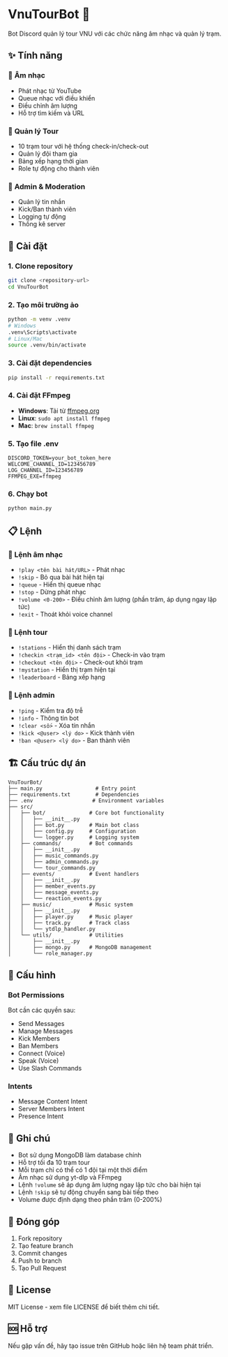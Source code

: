# VnuTourBot 🤖

Bot Discord quản lý tour VNU với các chức năng âm nhạc và quản lý trạm.

## ✨ Tính năng

### 🎵 **Âm nhạc**
- Phát nhạc từ YouTube
- Queue nhạc với điều khiển
- Điều chỉnh âm lượng
- Hỗ trợ tìm kiếm và URL

### 🏁 **Quản lý Tour**
- 10 trạm tour với hệ thống check-in/check-out
- Quản lý đội tham gia
- Bảng xếp hạng thời gian
- Role tự động cho thành viên

### 🔧 **Admin & Moderation**
- Quản lý tin nhắn
- Kick/Ban thành viên
- Logging tự động
- Thống kê server

## 🚀 Cài đặt

### 1. Clone repository
```bash
git clone <repository-url>
cd VnuTourBot
```

### 2. Tạo môi trường ảo
```bash
python -m venv .venv
# Windows
.venv\Scripts\activate
# Linux/Mac
source .venv/bin/activate
```

### 3. Cài đặt dependencies
```bash
pip install -r requirements.txt
```

### 4. Cài đặt FFmpeg
- **Windows**: Tải từ [ffmpeg.org](https://ffmpeg.org/download.html)
- **Linux**: `sudo apt install ffmpeg`
- **Mac**: `brew install ffmpeg`

### 5. Tạo file .env
```env
DISCORD_TOKEN=your_bot_token_here
WELCOME_CHANNEL_ID=123456789
LOG_CHANNEL_ID=123456789
FFMPEG_EXE=ffmpeg
```

### 6. Chạy bot
```bash
python main.py
```

## 📋 Lệnh

### 🎵 Lệnh âm nhạc
- `!play <tên bài hát/URL>` - Phát nhạc
- `!skip` - Bỏ qua bài hát hiện tại
- `!queue` - Hiển thị queue nhạc
- `!stop` - Dừng phát nhạc
- `!volume <0-200>` - Điều chỉnh âm lượng (phần trăm, áp dụng ngay lập tức)
- `!exit` - Thoát khỏi voice channel

### 🏁 Lệnh tour
- `!stations` - Hiển thị danh sách trạm
- `!checkin <trạm_id> <tên đội>` - Check-in vào trạm
- `!checkout <tên đội>` - Check-out khỏi trạm
- `!mystation` - Hiển thị trạm hiện tại
- `!leaderboard` - Bảng xếp hạng

### 🔧 Lệnh admin
- `!ping` - Kiểm tra độ trễ
- `!info` - Thông tin bot
- `!clear <số>` - Xóa tin nhắn
- `!kick <@user> <lý do>` - Kick thành viên
- `!ban <@user> <lý do>` - Ban thành viên

## 🏗️ Cấu trúc dự án

```
VnuTourBot/
├── main.py                 # Entry point
├── requirements.txt        # Dependencies
├── .env                   # Environment variables
├── src/
│   ├── bot/              # Core bot functionality
│   │   ├── __init__.py
│   │   ├── bot.py        # Main bot class
│   │   ├── config.py     # Configuration
│   │   └── logger.py     # Logging system
│   ├── commands/         # Bot commands
│   │   ├── __init__.py
│   │   ├── music_commands.py
│   │   ├── admin_commands.py
│   │   └── tour_commands.py
│   ├── events/           # Event handlers
│   │   ├── __init__.py
│   │   ├── member_events.py
│   │   ├── message_events.py
│   │   └── reaction_events.py
│   ├── music/            # Music system
│   │   ├── __init__.py
│   │   ├── player.py     # Music player
│   │   ├── track.py      # Track class
│   │   └── ytdlp_handler.py
│   └── utils/            # Utilities
│       ├── __init__.py
│       ├── mongo.py      # MongoDB management
│       └── role_manager.py
```

## 🔧 Cấu hình

### Bot Permissions
Bot cần các quyền sau:
- Send Messages
- Manage Messages
- Kick Members
- Ban Members
- Connect (Voice)
- Speak (Voice)
- Use Slash Commands

### Intents
- Message Content Intent
- Server Members Intent
- Presence Intent

## 📝 Ghi chú

- Bot sử dụng MongoDB làm database chính
- Hỗ trợ tối đa 10 trạm tour
- Mỗi trạm chỉ có thể có 1 đội tại một thời điểm
- Âm nhạc sử dụng yt-dlp và FFmpeg
- Lệnh `!volume` sẽ áp dụng âm lượng ngay lập tức cho bài hiện tại
- Lệnh `!skip` sẽ tự động chuyển sang bài tiếp theo
- Volume được định dạng theo phần trăm (0-200%)

## 🤝 Đóng góp

1. Fork repository
2. Tạo feature branch
3. Commit changes
4. Push to branch
5. Tạo Pull Request

## 📄 License

MIT License - xem file LICENSE để biết thêm chi tiết.

## 🆘 Hỗ trợ

Nếu gặp vấn đề, hãy tạo issue trên GitHub hoặc liên hệ team phát triển.
